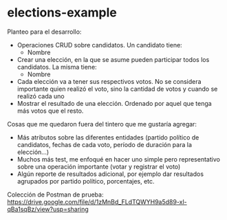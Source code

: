 # elections-example

Planteo para el desarrollo:
* Operaciones CRUD sobre candidatos. Un candidato tiene:
    * Nombre
* Crear una elección, en la que se asume pueden participar todos los candidatos. La misma tiene:
    * Nombre
* Cada elección va a tener sus respectivos votos. No se considera importante quien realizó el voto, sino la cantidad de votos y cuando se realizó cada uno
* Mostrar el resultado de una elección. Ordenado por aquel que tenga más votos que el resto.

Cosas que me quedaron fuera del tintero que me gustaría agregar:
* Más atributos sobre las diferentes entidades (partido político de candidatos, fechas de cada voto, período de duración para la elección...)
* Muchos más test, me enfoqué en hacer uno simple pero representativo sobre una operación importante (votar y registrar el voto)
* Algún reporte de resultados adicional, por ejemplo dar resultados agrupados por partido político, porcentajes, etc.

Colección de Postman de prueba:
https://drive.google.com/file/d/1zMnBd_FLdTQWYH9a5d89-xl-qBa1sqBz/view?usp=sharing
